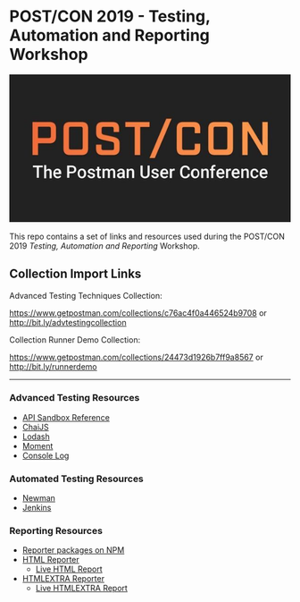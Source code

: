# POST/CON 2019 - Testing, Automation and Reporting Workshop

![POST/CON2019](./Postcon2019.jpeg)

This repo contains a set of links and resources used during the POST/CON 2019 _Testing, Automation and Reporting_ Workshop.

## Collection Import Links

Advanced Testing Techniques Collection:

https://www.getpostman.com/collections/c76ac4f0a446524b9708 or http://bit.ly/advtestingcollection

Collection Runner Demo Collection:

https://www.getpostman.com/collections/24473d1926b7ff9a8567 or http://bit.ly/runnerdemo

---

### Advanced Testing Resources

- [API Sandbox Reference](https://learning.getpostman.com/docs/postman/scripts/postman_sandbox_api_reference/)
- [ChaiJS](https://www.chaijs.com/api/bdd/)
- [Lodash](https://lodash.com/docs/)
- [Moment](https://momentjs.com/docs/)
- [Console Log](https://developer.mozilla.org/en-US/docs/Web/API/Console/log)

### Automated Testing Resources

- [Newman](https://github.com/postmanlabs/newman)
- [Jenkins](https://jenkins.io/)

### Reporting Resources

- [Reporter packages on NPM](https://www.npmjs.com/search?q=newman-reporter)
- [HTML Reporter](https://www.npmjs.com/package/newman-reporter-html)
  - [Live HTML Report](http://bit.ly/newmanhtml)
- [HTMLEXTRA Reporter](https://www.npmjs.com/package/newman-reporter-htmlextra)
  - [Live HTMLEXTRA Report](http://bit.ly/newmanhtmlextra)
